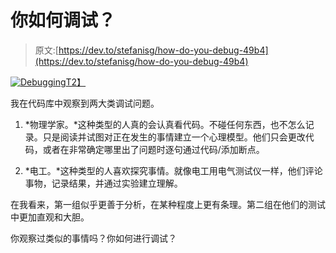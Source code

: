 # 你如何调试？

> 原文:[https://dev.to/stefanisg/how-do-you-debug-49b4](https://dev.to/stefanisg/how-do-you-debug-49b4)

[![Debugging](../Images/bed0cd7ec04855eff6d0753ae152737d.png)T2】](https://res.cloudinary.com/practicaldev/image/fetch/s--BjzzQmYA--/c_limit%2Cf_auto%2Cfl_progressive%2Cq_auto%2Cw_880/https://imgs.xkcd.com/comics/debugging.png)

我在代码库中观察到两大类调试问题。

1.  *物理学家。*这种类型的人真的会认真看代码。不碰任何东西，也不怎么记录。只是阅读并试图对正在发生的事情建立一个心理模型。他们只会更改代码，或者在非常确定哪里出了问题时逐句通过代码/添加断点。

2.  *电工。*这种类型的人喜欢探究事情。就像电工用电气测试仪一样，他们评论事物，记录结果，并通过实验建立理解。

在我看来，第一组似乎更善于分析，在某种程度上更有条理。第二组在他们的测试中更加直观和大胆。

你观察过类似的事情吗？你如何进行调试？
